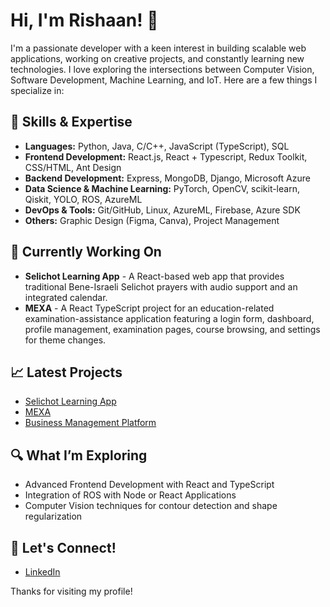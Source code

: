 # Hi, I'm Rishaan! 👋

I'm a passionate developer with a keen interest in building scalable web applications, working on creative projects, and constantly learning new technologies. I love exploring the intersections between Computer Vision, Software Development, Machine Learning, and IoT. Here are a few things I specialize in:

## 🚀 Skills & Expertise
- **Languages:** Python, Java, C/C++, JavaScript (TypeScript), SQL
- **Frontend Development:** React.js, React + Typescript, Redux Toolkit, CSS/HTML, Ant Design
- **Backend Development:** Express, MongoDB, Django, Microsoft Azure
- **Data Science & Machine Learning:** PyTorch, OpenCV, scikit-learn, Qiskit, YOLO, ROS, AzureML
- **DevOps & Tools:** Git/GitHub, Linux, AzureML, Firebase, Azure SDK
- **Others:** Graphic Design (Figma, Canva), Project Management

## 🌱 Currently Working On
- **Selichot Learning App** - A React-based web app that provides traditional Bene-Israeli Selichot prayers with audio support and an integrated calendar.
- **MEXA** - A React TypeScript project for an education-related examination-assistance application featuring a login form, dashboard, profile management, examination pages, course browsing, and settings for theme changes.

## 📈 Latest Projects
- [Selichot Learning App](https://github.com/rishn/Selichot)
- [MEXA](https://github.com/rishn/mexa)
- [Business Management Platform](https://github.com/rishn/business-company)

## 🔍 What I’m Exploring
- Advanced Frontend Development with React and TypeScript
- Integration of ROS with Node or React Applications
- Computer Vision techniques for contour detection and shape regularization

## 💬 Let's Connect!
- [LinkedIn](https://www.linkedin.com/in/rishn)

Thanks for visiting my profile!
